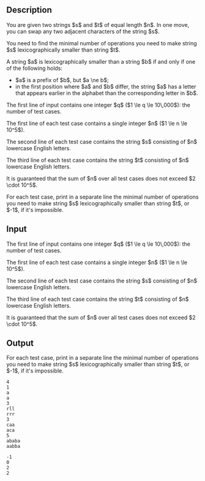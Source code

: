 ## Description

<div><p>You are given two strings $s$ and $t$ of equal length $n$. In one move, you can swap any two adjacent characters of the string $s$.</p><p>You need to find the minimal number of operations you need to make string $s$ lexicographically smaller than string $t$.</p><p>A string $a$ is lexicographically smaller than a string $b$ if and only if one of the following holds: </p><ul> <li> $a$ is a prefix of $b$, but $a \ne b$; </li><li> in the first position where $a$ and $b$ differ, the string $a$ has a letter that appears earlier in the alphabet than the corresponding letter in $b$. </li></ul></div><div class="input-specification"><p>The first line of input contains one integer $q$ ($1 \le q \le 10\,000$): the number of test cases.</p><p>The first line of each test case contains a single integer $n$ ($1 \le n \le 10^5$).</p><p>The second line of each test case contains the string $s$ consisting of $n$ lowercase English letters.</p><p>The third line of each test case contains the string $t$ consisting of $n$ lowercase English letters.</p><p>It is guaranteed that the sum of $n$ over all test cases does not exceed $2 \cdot 10^5$.</p></div><div class="output-specification"><p>For each test case, print in a separate line the minimal number of operations you need to make string $s$ lexicographically smaller than string $t$, or $-1$, if it's impossible.</p></div>

## Input

<p>The first line of input contains one integer $q$ ($1 \le q \le 10\,000$): the number of test cases.</p><p>The first line of each test case contains a single integer $n$ ($1 \le n \le 10^5$).</p><p>The second line of each test case contains the string $s$ consisting of $n$ lowercase English letters.</p><p>The third line of each test case contains the string $t$ consisting of $n$ lowercase English letters.</p><p>It is guaranteed that the sum of $n$ over all test cases does not exceed $2 \cdot 10^5$.</p>

## Output

<p>For each test case, print in a separate line the minimal number of operations you need to make string $s$ lexicographically smaller than string $t$, or $-1$, if it's impossible.</p>





```input1
4
1
a
a
3
rll
rrr
3
caa
aca
5
ababa
aabba
```




```output1
-1
0
2
2
```


